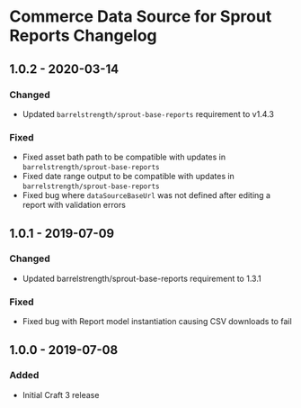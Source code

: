 # Commerce Data Source for Sprout Reports Changelog

## 1.0.2 - 2020-03-14

### Changed
- Updated `barrelstrength/sprout-base-reports` requirement to v1.4.3

### Fixed
- Fixed asset bath path to be compatible with updates in `barrelstrength/sprout-base-reports`
- Fixed date range output to be compatible with updates in `barrelstrength/sprout-base-reports`
- Fixed bug where `dataSourceBaseUrl` was not defined after editing a report with validation errors

## 1.0.1 - 2019-07-09

### Changed
- Updated barrelstrength/sprout-base-reports requirement to 1.3.1

### Fixed
- Fixed bug with Report model instantiation causing CSV downloads to fail

## 1.0.0 - 2019-07-08

### Added
- Initial Craft 3 release

